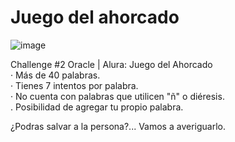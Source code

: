 # Juego del ahorcado
![image](https://user-images.githubusercontent.com/81784222/213282466-94329b9b-b5b2-4249-aa77-524ce8336fa2.png)

Challenge #2 Oracle | Alura: Juego del Ahorcado  
· Más de 40 palabras.  
· Tienes 7 intentos por palabra.  
· No cuenta con palabras que utilicen "ñ" o diéresis.  
. Posibilidad de agregar tu propio palabra.  

¿Podras salvar a la persona?... Vamos a averiguarlo.  
